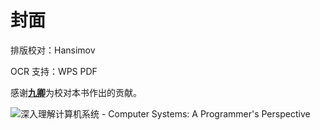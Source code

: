 # 封面

排版校对：Hansimov

OCR 支持：WPS PDF

感谢[**九卿**](https://github.com/taseikyo)为校对本书作出的贡献。

![&#x6DF1;&#x5165;&#x7406;&#x89E3;&#x8BA1;&#x7B97;&#x673A;&#x7CFB;&#x7EDF; - Computer Systems: A Programmer&apos;s Perspective](.gitbook/assets/shen-ru-li-jie-ji-suan-ji-xi-tong-yuan-shu-di-3-ban-.pdf..2020092219095231900.png)



